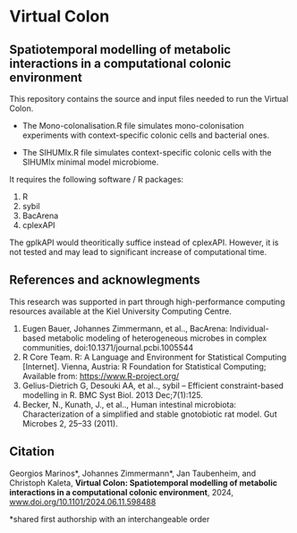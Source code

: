 # Virtual Colon
Spatiotemporal modelling of metabolic interactions in a computational colonic environment
------------------------------------------------------------------------------------------------
This repository contains the source and input files needed to run the Virtual Colon. 

- The Mono-colonalisation.R file simulates mono-colonisation experiments with context-specific colonic cells and bacterial ones.
  
- The SIHUMIx.R file simulates context-specific colonic cells with the SIHUMIx minimal model microbiome.

It requires the following software / R packages:
1. R
2. sybil
3. BacArena
4. cplexAPI

The gplkAPI would theoritically suffice instead of cplexAPI. However, it is not tested and may lead to significant increase of computational time.

## References and acknowlegments
This research was supported in part through high-performance computing resources available at the Kiel University Computing Centre.

1. Eugen Bauer, Johannes Zimmermann, et al..,  BacArena: Individual-based metabolic modeling of heterogeneous microbes in complex communities, doi:10.1371/journal.pcbi.1005544
2. R Core Team. R: A Language and Environment for Statistical Computing [Internet]. Vienna, Austria: R Foundation for Statistical Computing; Available from: https://www.R-project.org/
3.	Gelius-Dietrich G, Desouki AA, et al.., sybil – Efficient constraint-based modelling in R. BMC Syst Biol. 2013 Dec;7(1):125.
4.	Becker, N., Kunath, J., et al.., Human intestinal microbiota: Characterization of a simplified and stable gnotobiotic rat model. Gut Microbes 2, 25–33 (2011).


## Citation
Georgios Marinos*, Johannes Zimmermann*, Jan Taubenheim, and Christoph Kaleta, **Virtual Colon: Spatiotemporal modelling of metabolic interactions in a computational colonic environment**, 2024, www.doi.org/10.1101/2024.06.11.598488 

*shared first authorship with an interchangeable order
